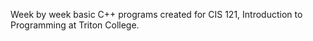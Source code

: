 Week by week basic C++ programs created for CIS 121, Introduction to Programming at Triton College.
